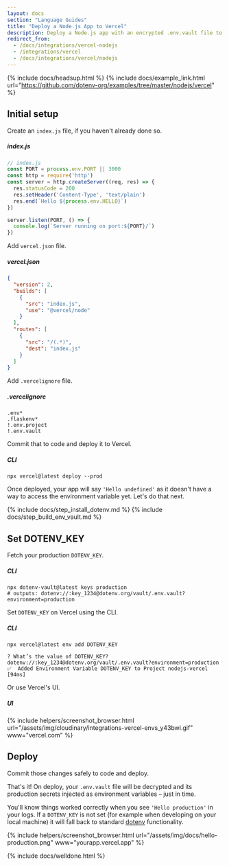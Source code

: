 ```yaml
---
layout: docs
section: "Language Guides"
title: "Deploy a Node.js App to Vercel"
description: Deploy a Node.js app with an encrypted .env.vault file to Vercel.
redirect_from:
  - /docs/integrations/vercel-nodejs
  - /integrations/vercel
  - /docs/integrations/vercel/nodejs
---
```


{% include docs/headsup.html %}
{% include docs/example_link.html url="https://github.com/dotenv-org/examples/tree/master/nodejs/vercel" %}

## Initial setup

Create an `index.js` file, if you haven't already done so.

##### index.js
```js
// index.js
const PORT = process.env.PORT || 3000
const http = require('http')
const server = http.createServer((req, res) => {
  res.statusCode = 200
  res.setHeader('Content-Type', 'text/plain')
  res.end(`Hello ${process.env.HELLO}`)
})

server.listen(PORT, () => {
  console.log(`Server running on port:${PORT}/`)
})
```

Add `vercel.json` file.

##### vercel.json
```json
{
  "version": 2,
  "builds": [
    {
      "src": "index.js",
      "use": "@vercel/node"
    }
  ],
  "routes": [
    {
      "src": "/(.*)",
      "dest": "index.js"
    }
  ]
}
```

Add `.vercelignore` file.

##### .vercelignore
```shell
.env*
.flaskenv*
!.env.project
!.env.vault
```

Commit that to code and deploy it to Vercel.

##### CLI
```shell
npx vercel@latest deploy --prod
```

Once deployed, your app will say `'Hello undefined'` as it doesn't have a way to access the environment variable yet. Let's do that next.

{% include docs/step_install_dotenv.md %}
{% include docs/step_build_env_vault.md %}

## Set DOTENV_KEY

Fetch your production `DOTENV_KEY`.

##### CLI
```shell
npx dotenv-vault@latest keys production
# outputs: dotenv://:key_1234@dotenv.org/vault/.env.vault?environment=production
```

Set `DOTENV_KEY` on Vercel using the CLI.

##### CLI
```shell
npx vercel@latest env add DOTENV_KEY

? What’s the value of DOTENV_KEY? dotenv://:key_1234@dotenv.org/vault/.env.vault?environment=production
✅  Added Environment Variable DOTENV_KEY to Project nodejs-vercel [94ms]
```

Or use Vercel's UI.

##### UI
{% include helpers/screenshot_browser.html url="/assets/img/cloudinary/integrations-vercel-envs_y43bwi.gif" www="vercel.com" %}

## Deploy

Commit those changes safely to code and deploy.

That's it! On deploy, your `.env.vault` file will be decrypted and its production secrets injected as environment variables – just in time.

You'll know things worked correctly when you see `'Hello production'` in your logs. If a `DOTENV_KEY` is not set (for example when developing on your local machine) it will fall back to standard [dotenv](https://github.com/motdotla/dotenv) functionality.

{% include helpers/screenshot_browser.html url="/assets/img/docs/hello-production.png" www="yourapp.vercel.app" %}

{% include docs/welldone.html %}
